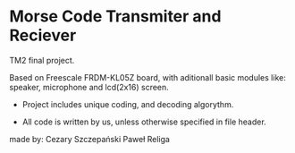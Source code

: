 # Morse Code Transmiter and Reciever 
TM2 final project.

Based on Freescale FRDM-KL05Z board, with aditionall basic modules like: speaker, microphone and lcd(2x16) screen.

* Project includes unique coding, and decoding algorythm.

* All code is written by us, unless otherwise specified in file header.



made by:
  Cezary Szczepański
  Paweł Religa
